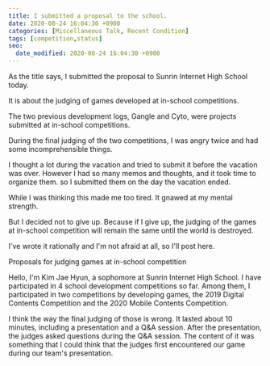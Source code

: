 ```yaml
---
title: I submitted a proposal to the school.
date: 2020-08-24 16:04:30 +0900
categories: [Miscellaneous Talk, Recent Condition]
tags: [competition,status]
seo:
  date_modified: 2020-08-24 16:04:30 +0900
---
```


As the title says, I submitted the proposal to Sunrin Internet High School today.

It is about the judging of games developed at in-school competitions.

The two previous development logs, Gangle and Cyto, were projects submitted at in-school competitions.

During the final judging of the two competitions, I was angry twice and had some incomprehensible things. 

I thought a lot during the vacation and tried to submit it before the vacation was over. However I had so many memos and thoughts, and it took time to organize them. so I submitted them on the day the vacation ended.

While I was thinking this made me too tired. It gnawed at my mental strength.

But I decided not to give up. Because if I give up, the judging of the games at in-school competition will remain the same until the world is destroyed.

I've wrote it rationally and I'm not afraid at all, so I'll post here.

Proposals for judging games at in-school competition

Hello, I'm Kim Jae Hyun, a sophomore at Sunrin Internet High School. I have participated in 4 school development competitions so far. Among them, I participated in two competitions by developing games, the 2019 Digital Contents Competition and the 2020 Mobile Contents Competition.

I think the way the final judging of those is wrong. It lasted about 10 minutes, including a presentation and a Q&A session. After the presentation, the judges asked questions during the Q&A session. The content of it was something that I could think that the judges first encountered our game during our team's presentation.













